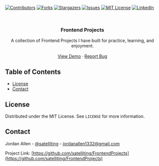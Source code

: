 <!-- PROJECT SHIELDS -->
<!--
*** I'm using markdown "reference style" links for readability.
*** Reference links are enclosed in brackets [ ] instead of parentheses ( ).
*** See the bottom of this document for the declaration of the reference variables
*** for contributors-url, forks-url, etc. This is an optional, concise syntax you may use.
*** https://www.markdownguide.org/basic-syntax/#reference-style-links
-->
[![Contributors][contributors-shield]][contributors-url]
[![Forks][forks-shield]][forks-url]
[![Stargazers][stars-shield]][stars-url]
[![Issues][issues-shield]][issues-url]
[![MIT License][license-shield]][license-url]
[![LinkedIn][linkedin-shield]][linkedin-url]



<!-- PROJECT LOGO -->
<br />
<p align="center">
  <h3 align="center">Frontend Projects</h3>

  <p align="center">
    A collection of Frontend Projects I have built for practice, learning, and enjoyment. 
    <br />
    <br />
    <a href="http://satelliting.tk/projects/frontend/loginPage/">View Demo</a>
    ·
    <a href="https://github.com/satelliting/FrontendProjects/issues">Report Bug</a>
  </p>
</p>



<!-- TABLE OF CONTENTS -->
## Table of Contents

* [License](#license)
* [Contact](#contact)




<!-- LICENSE -->
## License

Distributed under the MIT License. See `LICENSE` for more information.



<!-- CONTACT -->
## Contact

Jordan Allen - [@satelliting](https://twitter.com/satelliting) - jordanallen1332@gmail.com

Project Link: [https://github.com/satelliting/FrontendProjects](https://github.com/satelliting/FrontendProjects)




<!-- MARKDOWN LINKS & IMAGES -->
<!-- https://www.markdownguide.org/basic-syntax/#reference-style-links -->
[contributors-shield]: https://img.shields.io/github/contributors/satelliting/FrontendProjects.svg?style=flat-square
[contributors-url]: https://github.com/satelliting/FrontendProjects/graphs/contributors
[forks-shield]: https://img.shields.io/github/forks/satelliting/FrontendProjects.svg?style=flat-square
[forks-url]: https://github.com/satelliting/FrontendProjects/network/members
[stars-shield]: https://img.shields.io/github/stars/satelliting/FrontendProjects.svg?style=flat-square
[stars-url]: https://github.com/satelliting/FrontendProjects/stargazers
[issues-shield]: https://img.shields.io/github/issues/satelliting/FrontendProjects.svg?style=flat-square
[issues-url]: https://github.com/satelliting/FrontendProjects/issues
[license-shield]: https://img.shields.io/github/license/satelliting/FrontendProjects.svg?style=flat-square
[license-url]: https://github.com/satelliting/FrontendProjects/LICENSE.txt
[linkedin-shield]: https://img.shields.io/badge/-LinkedIn-black.svg?style=flat-square&logo=linkedin&colorB=555
[linkedin-url]: https://linkedin.com/in/satelliting
[product-screenshot]: images/screenshot.png